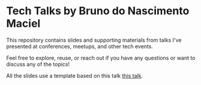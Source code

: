 # Tech Talks by Bruno do Nascimento Maciel

This repository contains slides and supporting materials from talks I've presented at conferences, meetups, and other tech events.

Feel free to explore, reuse, or reach out if you have any questions or want to discuss any of the topics!

All the slides use a template based on this talk [this talk](https://chr15m.github.io/barcamp-whats-the-point-of-lisp/).